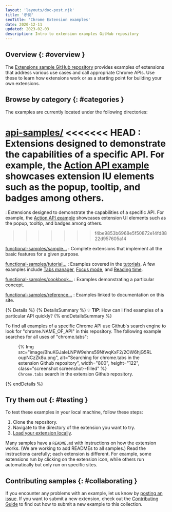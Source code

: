 ```yaml
---
layout: 'layouts/doc-post.njk'
title: '示例'
seoTitle: 'Chrome Extension examples'
date: 2020-12-11
updated: 2023-02-03
description: Intro to extension examples GitHub repository
---
```


## Overview {: #overview }

The [Extensions sample GitHub repository][gh-samples] provides examples of extensions that address various use cases and call appropriate Chrome APIs. Use these to learn how extensions work or as a starting point for building your own extensions.

## Browse by category {: #categories }

The examples are currently located under the following directories:

[api-samples/][gh-api]
<<<<<<< HEAD
: Extensions designed to demonstrate the capabilities of a specific API. For example, the [Action API example][gh-action] showcases extension IU elements such as the popup, tooltip, and badges among others.
=======
: Extensions designed to demonstrate the capabilities of a specific API. For example, the [Action API example][gh-action] showcases extension UI elements such as the popup, tooltip, and badges among others. 
>>>>>>> f4be9853b6968e5f50872e14fd8822d957605a14

[functional-samples/sample...][gh-functional-samples]
: Complete extensions that implement all the basic features for a given purpose.

[functional-samples/tutorial...][gh-functional-samples]
: Examples covered in the [tutorials][gs-tutorials]. A few examples include [Tabs manager][tut-tabs-man], [Focus mode][tut-fm], and [Reading time][tut-rt].

[functional-samples/cookbook...][gh-functional-samples]
: Examples demonstrating a particular concept.

[functional-samples/reference...][gh-functional-samples]
: Examples linked to documentation on this site.

{% Details %}
{% DetailsSummary %}
💡 **TIP**: How can I find examples of a particular API quickly?
{% endDetailsSummary %}

To find all examples of a specific Chrome API use Github's search engine to look for "chrome.NAME_OF_API" in this repository. The following example searches for all uses of "chrome.tabs":

<figure>
{% Img src="image/BhuKGJaIeLNPW9ehns59NfwqKxF2/2OW6hjG5RLoupNCzZk8u.png", alt="Searching for chrome.tabs in the extension Github repository", width="800", height="122", class="screenshot screenshot--filled"  %}  <figcaption>
<code>Chrome.tabs</code> search in the extension Github repository.
  </figcaption>
</figure>

{% endDetails %}

## Try them out {: #testing }

To test these examples in your local machine, follow these steps:

1. Clone the repository.
1. Navigate to the directory of the extension you want to try.
1. [Load your extension locally][dev-basics-locally].

Many samples have a `README.md` with instructions on how the extension works. (We are working to add READMEs to all samples.)
Read the instructions carefully; each extension is different. For example, some extensions run by clicking on the extension icon, while others run automatically but only run on specific sites.

## Contributing samples {: #collaborating }

If you encounter any problems with an example, let us know by [posting an issue][gh-issues]. If you want to submit a new extension, check out the [Contributing Guide][gh-contributing] to find out how to submit a new example to this collection.

[dev-basics-locally]: /docs/extensions/mv3/getstarted/development-basics/
[gh-action]: https://github.com/GoogleChrome/chrome-extensions-samples/tree/main/api-samples/action
[gh-api]: https://github.com/GoogleChrome/chrome-extensions-samples/tree/main/api-samples
[gh-contributing]: https://github.com/GoogleChrome/chrome-extensions-samples/blob/main/CONTRIBUTING.md
[gh-issues]: https://github.com/GoogleChrome/chrome-extensions-samples/issues
[gh-samples]: https://github.com/GoogleChrome/chrome-extensions-samples
[gh-functional-samples]: https://github.com/GoogleChrome/chrome-extensions-samples/tree/main/functional-samples
[gs-tutorials]: /docs/extensions/mv3/getstarted/#tutorial
[tut-fm]: /docs/extensions/mv3/getstarted/tut-focus-mode/
[tut-rt]: /docs/extensions/mv3/getstarted/tut-reading-time/
[tut-tabs-man]: /docs/extensions/mv3/getstarted/tut-tabs-manager/
